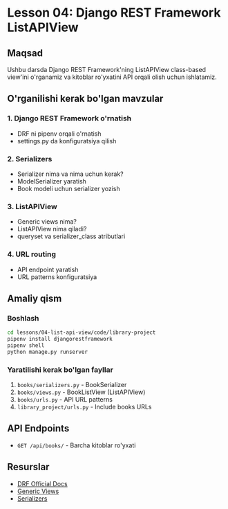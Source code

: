# Lesson 04: Django REST Framework ListAPIView

## Maqsad
Ushbu darsda Django REST Framework'ning ListAPIView class-based view'ini o'rganamiz va kitoblar ro'yxatini API orqali olish uchun ishlatamiz.

## O'rganilishi kerak bo'lgan mavzular

### 1. Django REST Framework o'rnatish
- DRF ni pipenv orqali o'rnatish
- settings.py da konfiguratsiya qilish

### 2. Serializers
- Serializer nima va nima uchun kerak?
- ModelSerializer yaratish
- Book modeli uchun serializer yozish

### 3. ListAPIView
- Generic views nima?
- ListAPIView nima qiladi?
- queryset va serializer_class atributlari

### 4. URL routing
- API endpoint yaratish
- URL patterns konfiguratsiya

## Amaliy qism

### Boshlash
```bash
cd lessons/04-list-api-view/code/library-project
pipenv install djangorestframework
pipenv shell
python manage.py runserver
```

### Yaratilishi kerak bo'lgan fayllar
1. `books/serializers.py` - BookSerializer
2. `books/views.py` - BookListView (ListAPIView)
3. `books/urls.py` - API URL patterns
4. `library_project/urls.py` - Include books URLs

## API Endpoints
- `GET /api/books/` - Barcha kitoblar ro'yxati

## Resurslar
- [DRF Official Docs](https://www.django-rest-framework.org/)
- [Generic Views](https://www.django-rest-framework.org/api-guide/generic-views/)
- [Serializers](https://www.django-rest-framework.org/api-guide/serializers/)
